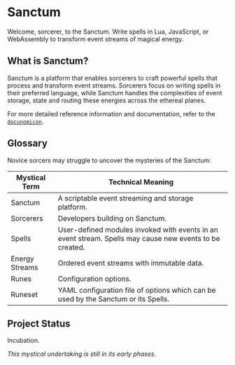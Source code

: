 # Sanctum

Welcome, sorcerer, to the Sanctum. Write spells in Lua, JavaScript, or WebAssembly to transform event streams of magical energy.

## What is Sanctum?

Sanctum is a platform that enables sorcerers to craft powerful spells that process and transform event streams. Sorcerers
focus on writing spells in their preferred language, while Sanctum handles the complexities of event storage, state and routing
these energies across the ethereal planes.

For more detailed reference information and documentation, refer to the [`docunomicon`](./docunomicon).

## Glossary

Novice sorcers may struggle to uncover the mysteries of the Sanctum:

| Mystical Term | Technical Meaning |
|---------------|-------------------|
| Sanctum | A scriptable event streaming and storage platform. |
| Sorcerers | Developers building on Sanctum. |
| Spells | User-defined modules invoked with events in an event stream. Spells may cause new events to be created. |
| Energy Streams | Ordered event streams with immutable data. |
| Runes | Configuration options. |
| Runeset | YAML configuration file of options which can be used by the Sanctum or its Spells. | 

## Project Status

Incubation.

*This mystical undertaking is still in its early phases.*

